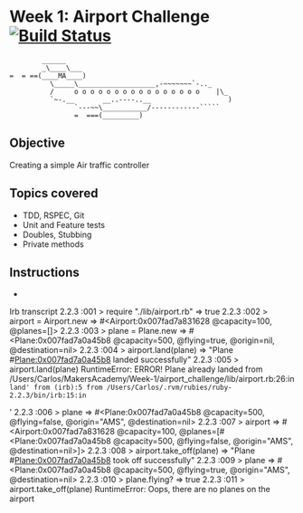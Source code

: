 Week 1: Airport Challenge [![Build Status](https://travis-ci.org/chdezmar/airport_challenge.svg?branch=master)](https://travis-ci.org/chdezmar/airport_challenge)
=========================

```
        ______
        _\____\___
=  = ==(____MA____)
          \_____\___________________,-~~~~~~~`-.._
          /     o o o o o o o o o o o o o o o o    |\_
          `~-.__       __..----..__                   )
                `---~~\___________/------------`````
                =  ===(_________)

```

Objective
---------
Creating a simple Air traffic controller

Topics covered
---------
- TDD, RSPEC, Git
- Unit and Feature tests
- Doubles, Stubbing
- Private methods

Instructions
---------
-



Irb transcript
2.2.3 :001 > require "./lib/airport.rb"
 => true
2.2.3 :002 > airport = Airport.new
 => #<Airport:0x007fad7a831628 @capacity=100, @planes=[]>
2.2.3 :003 > plane = Plane.new
 => #<Plane:0x007fad7a0a45b8 @capacity=500, @flying=true, @origin=nil, @destination=nil>
2.2.3 :004 > airport.land(plane)
 => "Plane #<Plane:0x007fad7a0a45b8> landed successfully"
2.2.3 :005 > airport.land(plane)
RuntimeError: ERROR! Plane already landed
	from /Users/Carlos/MakersAcademy/Week-1/airport_challenge/lib/airport.rb:26:in `land'
	from (irb):5
	from /Users/Carlos/.rvm/rubies/ruby-2.2.3/bin/irb:15:in `<main>'
2.2.3 :006 > plane
 => #<Plane:0x007fad7a0a45b8 @capacity=500, @flying=false, @origin="AMS", @destination=nil>
2.2.3 :007 > airport
 => #<Airport:0x007fad7a831628 @capacity=100, @planes=[#<Plane:0x007fad7a0a45b8 @capacity=500, @flying=false, @origin="AMS", @destination=nil>]>
2.2.3 :008 > airport.take_off(plane)
 => "Plane #<Plane:0x007fad7a0a45b8> took off successfully"
2.2.3 :009 > plane
 => #<Plane:0x007fad7a0a45b8 @capacity=500, @flying=true, @origin="AMS", @destination=nil>
2.2.3 :010 > plane.flying?
 => true
2.2.3 :011 > airport.take_off(plane)
RuntimeError: Oops, there are no planes on the airport
